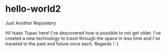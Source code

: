# hello-world2
Just Another Repository

Hi! Isaac Tupac here! I've descovered how is possible to not get older. I've created a new technology to travel through the space in less time and I've traveled to the past and future once each.
Regards ! :)
